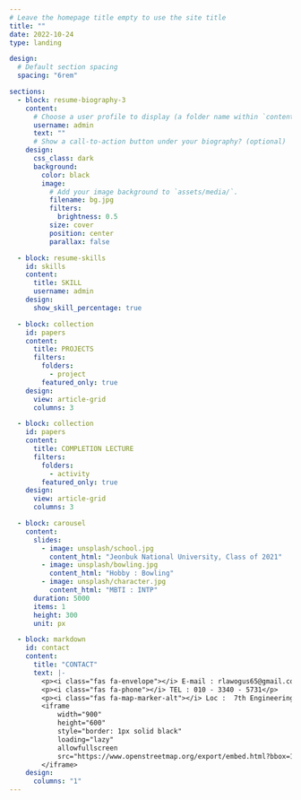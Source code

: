 ```yaml
---
# Leave the homepage title empty to use the site title
title: ""
date: 2022-10-24
type: landing

design:
  # Default section spacing
  spacing: "6rem"

sections:
  - block: resume-biography-3
    content:
      # Choose a user profile to display (a folder name within `content/authors/`)
      username: admin
      text: ""
      # Show a call-to-action button under your biography? (optional)
    design:
      css_class: dark
      background:
        color: black
        image:
          # Add your image background to `assets/media/`.
          filename: bg.jpg
          filters:
            brightness: 0.5
          size: cover
          position: center
          parallax: false

  - block: resume-skills
    id: skills
    content:
      title: SKILL
      username: admin
    design:
      show_skill_percentage: true

  - block: collection
    id: papers
    content:
      title: PROJECTS
      filters:
        folders:
          - project
        featured_only: true
    design:
      view: article-grid
      columns: 3

  - block: collection
    id: papers
    content:
      title: COMPLETION LECTURE
      filters:
        folders:
          - activity
        featured_only: true
    design:
      view: article-grid
      columns: 3

  - block: carousel
    content:
      slides:
        - image: unsplash/school.jpg
          content_html: "Jeonbuk National University, Class of 2021"
        - image: unsplash/bowling.jpg
          content_html: "Hobby : Bowling"
        - image: unsplash/character.jpg
          content_html: "MBTI : INTP"
      duration: 5000
      items: 1
      height: 300
      unit: px

  - block: markdown
    id: contact
    content:
      title: "CONTACT"
      text: |-
        <p><i class="fas fa-envelope"></i> E-mail : rlawogus65@gmail.com</p>
        <p><i class="fas fa-phone"></i> TEL : 010 - 3340 - 5731</p>
        <p><i class="fas fa-map-marker-alt"></i> Loc :  7th Engineering Building of Jeonbuk National University </p>
        <iframe 
            width="900" 
            height="600" 
            style="border: 1px solid black" 
            loading="lazy" 
            allowfullscreen 
            src="https://www.openstreetmap.org/export/embed.html?bbox=127.1315%2C35.8449%2C127.1375%2C35.8479&layer=mapnik&marker=35.84601324617979%2C127.13444961966684">
        </iframe>
    design:
      columns: "1"
---
```

